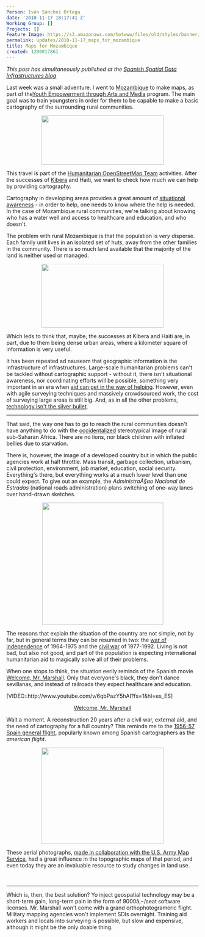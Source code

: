 ```yaml
---
Person: Iván Sánchez Ortega
date: '2010-11-17 18:17:41 Z'
Working Group: []
Projects: []
Feature Image: https://s3.amazonaws.com/hotwww/files/old/styles/banner/public/vuelo_americano.png
permalink: updates/2010-11-17_maps_for_mozambique
title: Maps for Mozambique
created: 1290017861
---
```

<p><em>This post has simultaneously published at the <a href="http://blog-idee.blogspot.com/2010/11/mapas-para-mozambique.html">Spanish Spatial Data Infrastructures blog</a></em></p><p>Last week was a small adventure. I went to <a href="http://en.wikipedia.org/wiki/Mozambique">Mozambique</a> to make maps, as part of the<a href="http://www.comminit.com/en/node/306537/38">Youth Empowerment through Arts and Media</a> program. The main goal was to train youngsters in order for them to be capable to make a basic cartography of the surrounding rural communities.</p><p style="text-align: center;"><img src="https://s3.amazonaws.com/hotwww/files/old/mozambique_visado.jpg" alt="" style="width:320px;height:129px"></p><p>This travel is part of the <a href="http://hot.openstreetmap.org/weblog/">Humanitarian OpenStreetMap Team</a> activities. After the successes of <a href="http://www.mapkibera.org">Kibera</a> and Haiti, we want to check how much we can help by providing cartography.</p><p>Cartography in developing areas provides a great amount of <a href="http://en.wikipedia.org/wiki/Situational_awareness">situational awareness</a> - in order to help, one needs to know where the help is needed. In the case of Mozambique rural communities, we're talking about knowing who has a water well and access to healthcare and education, and who doesn't.</p><p>The problem with rural Mozambique is that the population is <em>very</em> disperse. Each family unit lives in an isolated set of huts, away from the other families in the community. There is so much land available that the majority of the land is neither used or managed.</p><p style="text-align: center;"><img src="https://s3.amazonaws.com/hotwww/files/old/sdc10742_crop.jpg" alt="" style="width:320px;height:167px"></p><p>Which leds to think that, maybe, the successes at Kibera and Haiti are, in part, due to them being dense urban areas, where a kilometer square of information is very useful.</p><p>It has been repeated ad nauseam that geographic information is the infrastructure of infrastructures. Large-scale humanitarian problems can't be tackled without cartographic support - without it, there isn't situational awareness, nor coordinating efforts will be possible, something very important in an era when <a href="http://www.guardian.co.uk/commentisfree/2010/nov/16/haiti-aid-ngo">aid can get in the way of helping</a>. However, even with agile surveying techniques and massively crowdsourced work, the cost of surveying large areas is still big. And, as in all the other problems, <a href="http://www.bostonreview.net/BR35.6/toyama.php">technology isn't the silver bullet</a>.</p><hr><p>That said, the way one has to go to reach the rural communities doesn't have anything to do with the <a href="http://en.wikipedia.org/wiki/Occidentalism">occidentalized</a> stereotypical image of rural sub-Saharan Africa. There are no lions, nor black children with inflated bellies due to starvation.</p><p>There is, however, the image of a developed country but in which the public agencies work at half throttle. Mass transit, garbage collection, urbanism, civil protection, environment, job market, education, social security. Everything's there, but everything works at a much lower level than one could expect. To give out an example, the <em>AdministraÃ§ao Nacional de Estradas</em> (national roads administration) plans switching of one-way lanes over hand-drawn sketches.</p><p style="text-align: center;"><img src="https://s3.amazonaws.com/hotwww/files/old/croquis_ANE.jpg" alt="" style="width:317px;height:320px"></p><p>The reasons that explain the situation of the country are not simple, not by far, but in general terms they can be resumed in two: the <a href="http://en.wikipedia.org/wiki/Mozambican_War_of_Independence">war of independence</a> of 1964-1975 and the <a href="http://en.wikipedia.org/wiki/Mozambican_Civil_War">civil war</a> of 1977-1992. Living is not bad, but also not good, and part of the population is expecting international humanitarian aid to magically solve all of their problems.</p><p>When one stops to think, the situation eerily reminds of the Spanish movie <a href="http://en.wikipedia.org/wiki/Welcome_Mr._Marshall!">Welcome, Mr. Marshall</a>. Only that everyone's black, they don't dance sevillanas, and instead of railroads they expect healthcare and education.</p><p>[VIDEO::http://www.youtube.com/v/6qbPazY5hAI?fs=1&amp;hl=es_ES]</p><p style="text-align: center;"><a href="http://www.youtube.com/watch?v=6qbPazY5hAI">Welcome, Mr. Marshall</a></p><p>Wait a moment. A reconstruction 20 years after a civil war, external aid, and the need of cartography for a full country? This reminds me to the <a href="http://www.juntadeandalucia.es/medioambiente/site/web/menuitem.a5664a214f73c3df81d8899661525ea0/?vgnextoid=82b012ba0e888110VgnVCM1000000624e50aRCRD">1956-57 Spain general flight</a>, popularly known among Spanish cartographers as the <em>american flight</em>.</p><p style="text-align: center;"><img src="https://s3.amazonaws.com/hotwww/files/old/vuelo_americano.png" alt="" style="width:320px;height:252px"></p><p>These aerial photographs, <a href="http://dialnet.unirioja.es/servlet/fichero_articulo?codigo=34907&amp;orden=0">made in collaboration with the U.S. Army Map Service</a>, had a great influence in the topographic maps of that period, and even today they are an invaluable resource to study changes in land use.</p><p>&nbsp;</p><hr><p>Which is, then, the best solution? Yo inject geospatial technology may be a short-term gain, long-term pain in the form of 9000â‚¬/seat software licenses. Mr. Marshall won't come with a grand orthophotogrameric flight. Military mapping agencies won't implement SDIs overnight. Training aid workers and locals into surveying is possible, but slow and expensive, although it might be the only doable thing.</p>
